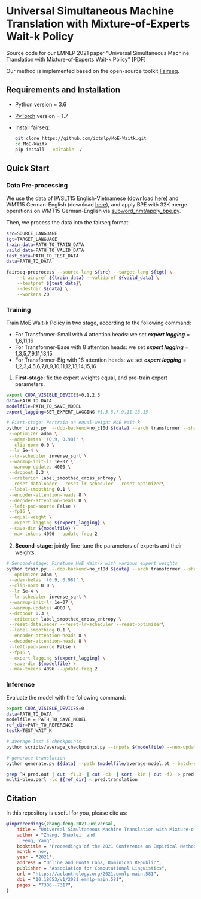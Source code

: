 # Universal Simultaneous Machine Translation with Mixture-of-Experts Wait-k Policy

Source code for our EMNLP 2021 paper "Universal Simultaneous Machine Translation with Mixture-of-Experts Wait-k Policy" [[PDF](https://aclanthology.org/2021.emnlp-main.581.pdf)]

Our method is implemented based on the open-source toolkit [Fairseq](https://github.com/pytorch/fairseq).

## Requirements and Installation

- Python version = 3.6

- [PyTorch](http://pytorch.org/) version = 1.7

- Install fairseq:

  ```bash
  git clone https://github.com/ictnlp/MoE-Waitk.git
  cd MoE-Waitk
  pip install --editable ./
  ```


## Quick Start

### Data Pre-processing

We use the data of IWSLT15 English-Vietnamese (download [here](https://nlp.stanford.edu/projects/nmt/)) and WMT15 German-English (download [here](https://www.statmt.org/wmt15/)), and apply BPE with 32K merge operations on WMT15 German-English via [subword_nmt/apply_bpe.py](https://github.com/rsennrich/subword-nmt).

Then, we process the data into the fairseq format:

```bash
src=SOURCE_LANGUAGE
tgt=TARGET_LANGUAGE
train_data=PATH_TO_TRAIN_DATA
vaild_data=PATH_TO_VALID_DATA
test_data=PATH_TO_TEST_DATA
data=PATH_TO_DATA

fairseq-preprocess --source-lang ${src} --target-lang ${tgt} \
    --trainpref ${train_data} --validpref ${vaild_data} \
    --testpref ${test_data}\
    --destdir ${data} \
    --workers 20
```

### Training

Train MoE Wait-k Policy in two stage, according to the following command:

- For Transformer-Small with 4 attention heads: we set ***expert lagging*** = 1,6,11,16
- For Transformer-Base with 8 attention heads: we set ***expert lagging*** = 1,3,5,7,9,11,13,15
- For Transformer-Big with 16 attention heads: we set ***expert lagging*** = 1,2,3,4,5,6,7,8,9,10,11,12,13,14,15,16

1. **First-stage**: fix the expert weights equal, and pre-train expert parameters.

```bash
export CUDA_VISIBLE_DEVICES=0,1,2,3
data=PATH_TO_DATA
modelfile=PATH_TO_SAVE_MODEL
expert_lagging=SET_EXPERT_LAGGING #1,3,5,7,9,11,13,15

# Fisrt-stage: Pertrain an equal-weight MoE Wait-k
python train.py  --ddp-backend=no_c10d ${data} --arch transformer --share-all-embeddings \
 --optimizer adam \
 --adam-betas '(0.9, 0.98)' \
 --clip-norm 0.0 \
 --lr 5e-4 \
 --lr-scheduler inverse_sqrt \
 --warmup-init-lr 1e-07 \
 --warmup-updates 4000 \
 --dropout 0.3 \
 --criterion label_smoothed_cross_entropy \
 --reset-dataloader --reset-lr-scheduler --reset-optimizer\
 --label-smoothing 0.1 \
 --encoder-attention-heads 8 \
 --decoder-attention-heads 8 \
 --left-pad-source False \
 --fp16 \
 --equal-weight \
 --expert-lagging ${expert_lagging} \
 --save-dir ${modelfile} \
 --max-tokens 4096 --update-freq 2
```

2. **Second-stage**: jointly ﬁne-tune the parameters of experts and their weights.

```bash
# Sencond-stage: Finetune MoE Wait-k with various expert weights
python train.py  --ddp-backend=no_c10d ${data} --arch transformer --share-all-embeddings \
 --optimizer adam \
 --adam-betas '(0.9, 0.98)' \
 --clip-norm 0.0 \
 --lr 5e-4 \
 --lr-scheduler inverse_sqrt \
 --warmup-init-lr 1e-07 \
 --warmup-updates 4000 \
 --dropout 0.3 \
 --criterion label_smoothed_cross_entropy \
 --reset-dataloader --reset-lr-scheduler --reset-optimizer\
 --label-smoothing 0.1 \
 --encoder-attention-heads 8 \
 --decoder-attention-heads 8 \
 --left-pad-source False \
 --fp16 \
 --expert-lagging ${expert_lagging} \
 --save-dir ${modelfile} \
 --max-tokens 4096 --update-freq 2
```

### Inference

Evaluate the model with the following command:

```bash
export CUDA_VISIBLE_DEVICES=0
data=PATH_TO_DATA
modelfile = PATH_TO_SAVE_MODEL
ref_dir=PATH_TO_REFERENCE
testk=TEST_WAIT_K

# average last 5 checkpoints
python scripts/average_checkpoints.py --inputs ${modelfile} --num-update-checkpoints 5 --output ${modelfile}/average-model.pt 

# generate translation
python generate.py ${data} --path $modelfile/average-model.pt --batch-size 250 --beam 1 --left-pad-source False --fp16  --remove-bpe --test-wait-k ${testk} > pred.out

grep ^H pred.out | cut -f1,3- | cut -c3- | sort -k1n | cut -f2- > pred.translation
multi-bleu.perl -lc ${ref_dir} < pred.translation
```

## Citation

In this repository is useful for you, please cite as:

```Bibtex
@inproceedings{zhang-feng-2021-universal,
    title = "Universal Simultaneous Machine Translation with Mixture-of-Experts Wait-k Policy",
    author = "Zhang, Shaolei  and
      Feng, Yang",
    booktitle = "Proceedings of the 2021 Conference on Empirical Methods in Natural Language Processing",
    month = nov,
    year = "2021",
    address = "Online and Punta Cana, Dominican Republic",
    publisher = "Association for Computational Linguistics",
    url = "https://aclanthology.org/2021.emnlp-main.581",
    doi = "10.18653/v1/2021.emnlp-main.581",
    pages = "7306--7317",
}
```

